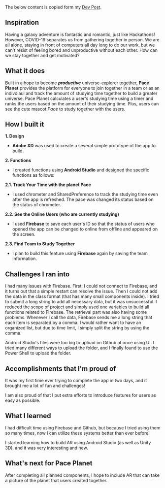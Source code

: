 The below content is copied form my [Dev Post](https://devpost.com/software/pace-planet#updates).

## Inspiration

Having a galaxy adventure is fantastic and romantic, just like Hackathons! 
However, COVID-19 separates us from gathering together in person. 
We are all alone, staying in front of computers all day long to do our work, but we can't resist of feeling bored and unproductive without each other.
How can we stay together and get motivated? 

## What it does

Built in a hope to become ***productive*** universe-explorer together, **Pace Planet** provides the platform for everyone to join together in a team or as an indivdiaul and track the amount of studying time together to build a greater universe.
Pace Planet calculates a user's studying time using a timer and ranks the users based on the amount of their studying time. Plus, users can see the cute mascot *Pace* to study together with the users.

## How I built it

**1. Design**

- **Adobe XD** was used to create a several simple prototype of the app to build. 

**2. Functions**

- I created functions using **Android Studio** and designed the specific functions as follows:

**2.1. Track Your Time with the planet Pace**

- I used chrometer and SharedPreference to track the studying time even after the app is refreshed. The pace was changed its status based on the status of chrometer.

**2.2.  See the Online Users (who are currently studying)**

- I used **Firebase** to save each user's ID so that the status of users who opened the app can be changed to online from offline and appeared on the screen.

**2.3.  Find Team to Study Together**

- I plan to build this feature using **Firebase** again by saving the team information. 

## Challenges I ran into

I had many issues with Firebase. First, I could not connect to Firebase, and it turns out that a simple restart can resolve the issue. Then I could not add the data in the class format (that has many small components inside). I tried to submit a long string to add all necessary data, but it was unsuccessful. I reduced the scope of project and simply used one variables to build all functions related to Firebase. 
The retrieval part was also having some problems. Whenever I call the data, Firebase sends me a long string that each item is separated by a comma. I would rather want to have an organized list, but due to time limit, I simply split the string by using the comma.

Android Studio's files were too big to upload on Github at once using UI. I tried many different ways to upload the folder, and I finally found to use the Power Shell to upload the folder.

## Accomplishments that I'm proud of

It was my first time ever trying to complete the app in two days, and it brought me a lot of fun and challenges!

I am also proud of that I put extra efforts to introduce features for users as easy as possible.

## What I learned

I had difficult time using Firebase and Github, but because I tried using them so many times, now I can utilize these systems better than ever before!

I started learning how to build AR using Android Studio (as well as Unity 3D), and it was very interesting and new. 

## What's next for Pace Planet

After completing all planned components, I hope to include AR that can take a picture of the planet that users created together.
